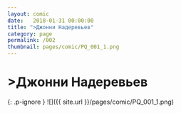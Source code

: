 ```yaml
---
layout: comic
date:   2018-01-31 00:00:00 
title: ">Джонни Надеревьев"
category: page
permalink: /002
thumbnail: pages/comic/PQ_001_1.png
---
```

# >Джонни Надеревьев

{: .p-ignore }
![]({{ site.url }}/pages/comic/PQ_001_1.png)
